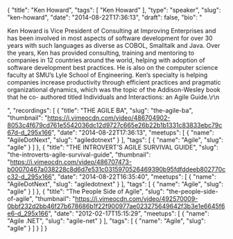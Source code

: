 {
  "title": "Ken Howard",
  "tags": [
    "Ken Howard"
  ],
  "type": "speaker",
  "slug": "ken-howard",
  "date": "2014-08-22T17:36:13",
  "draft": false,
  "bio": "<p>Ken Howard is Vice President of Consulting at Improving Enterprises and has been involved in most aspects of software development for over 30 years with such languages as diverse as COBOL, Smalltalk and Java. Over the years, Ken has provided consulting, training and mentoring to companies in 12 countries around the world, helping with adoption of software development best practices. He is also on the computer science faculty at SMU’s Lyle School of Engineering. Ken’s specialty is helping companies increase productivity through efficient practices and pragmatic organizational dynamics, which was the topic of the Addison-Wesley book that he co- authored titled Individuals and Interactions: an Agile Guide.\r\n</p>",
  "recordings": [
    {
      "title": "THE AGILE BA",
      "slug": "the-agile-ba",
      "thumbnail": "https://i.vimeocdn.com/video/486704902-8053c4f679cd761e5542036dc12d9727c665e26b22b1b1331c83833ebc79c67d-d_295x166",
      "date": "2014-08-22T17:36:13",
      "meetups": [
        {
          "name": "AgileDotNext",
          "slug": "agiledotnext"
        }
      ],
      "tags": [
        {
          "name": "Agile",
          "slug": "agile"
        }
      ]
    },
    {
      "title": "THE INTROVERT'S AGILE SURVIVAL GUIDE",
      "slug": "the-introverts-agile-survival-guide",
      "thumbnail": "https://i.vimeocdn.com/video/486707473-b00070467a038228c8d6d7e531c0315970526469390b95fdfddeeb802770cc32-d_295x166",
      "date": "2014-08-22T16:35:40",
      "meetups": [
        {
          "name": "AgileDotNext",
          "slug": "agiledotnext"
        }
      ],
      "tags": [
        {
          "name": "Agile",
          "slug": "agile"
        }
      ]
    },
    {
      "title": "The People Side of Agile",
      "slug": "the-people-side-of-agile",
      "thumbnail": "https://i.vimeocdn.com/video/492570009-0bbf232d2bb46f27b678686b1f22f900977ae023275649642f3b3e1e6645f6e6-d_295x166",
      "date": "2012-02-17T15:15:29",
      "meetups": [
        {
          "name": "Agile .NET",
          "slug": "agile-net"
        }
      ],
      "tags": [
        {
          "name": "Agile",
          "slug": "agile"
        }
      ]
    }
  ]
}